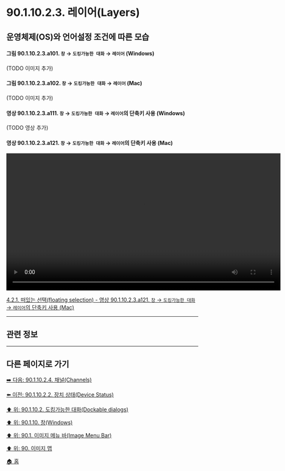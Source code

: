 # 90.1.10.2.3. 레이어(Layers)
## 운영체제(OS)와 언어설정 조건에 따른 모습
#### 그림 90.1.10.2.3.a101. `창` → `도킹가능한 대화` → `레이어` (Windows)
(TODO 이미지 추가)

#### 그림 90.1.10.2.3.a102. `창` → `도킹가능한 대화` → `레이어` (Mac)
(TODO 이미지 추가)

#### 영상 90.1.10.2.3.a111. `창` → `도킹가능한 대화` → `레이어`의 단축키 사용 (Windows)
(TODO 영상 추가)

#### 영상 90.1.10.2.3.a121. `창` → `도킹가능한 대화` → `레이어`의 단축키 사용 (Mac)
<video controls="controls" width="720" environment="MacOS:Sonoma 14.2.1 GIMP 2.10.36" src="https://github.com/wonder13662/gimp/assets/15767104/626ceaad-b1d8-4f80-8540-e78a04a1c93a"></video>

[4.2.1. 떠있는 선택(floating selection) - 영상 90.1.10.2.3.a121. `창` → `도킹가능한 대화` → `레이어`의 단축키 사용 (Mac)]()

***

## 관련 정보

***

## 다른 페이지로 가기

[➡️ 다음: 90.1.10.2.4. 채널(Channels)](./90-01-10-windowsx-02-dockable_dialogsx-04-channels.md)

[⬅️ 이전: 90.1.10.2.2. 장치 상태(Device Status)](./90-01-10-windowsx-02-dockable_dialogsx-02-device_status.md)

[⬆️ 위: 90.1.10.2. 도킹가능한 대화(Dockable dialogs)](./90-01-10-windowsx-02-dockable_dialogs.md)

[⬆️ 위: 90.1.10. 창(Windows)](./90-01-10-windows.md)

[⬆️ 위: 90.1. 이미지 메뉴 바(Image Menu Bar)](./90-01-00-image-menu-bar.md)

[⬆️ 위: 90. 이미지 맵](./90-00-image-map.md)

[🏠 홈](./00-home.md)
